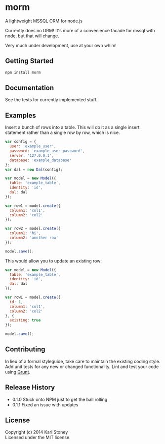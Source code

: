 # morm
A lightweight MSSQL ORM for node.js

Currently does no ORM!  It's more of a convenience facade for mssql with node, but that will change.

Very much under development, use at your own whim!

## Getting Started
```javascript
npm install morm
```

## Documentation
See the tests for currently implemented stuff.

## Examples
Insert a bunch of rows into a table.  This will do it as a single insert statement rather than a single row by row, which is nice.
```javascript
var config = {
  user: 'example_user',
  password: 'example_user_password',
  server: '127.0.0.1',
  database: 'example_database'
};
var dal = new Dal(config);

var model = new Model({
  table: 'example_table',
  identity: 'id',
  dal: dal
});

var row1 = model.create({
  column1: 'col1',
  column2: 'col2'
});

var row2 = model.create({
  column1: 'hi',
  column2: 'another row'
});

model.save();
```

This would allow you to update an existing row:
```javascript
var model = new Model({
  table: 'example_table',
  identity: 'id',
  dal: dal
});

var row1 = model.create({
  id: 1,
  column1: 'col1',
  column2: 'col2'
}, {
  existing: true
});

model.save();
```

## Contributing
In lieu of a formal styleguide, take care to maintain the existing coding style. Add unit tests for any new or changed functionality. Lint and test your code using [Grunt](http://gruntjs.com/).

## Release History
 - 0.1.0 Stuck onto NPM just to get the ball rolling
 - 0.1.1 Fixed an issue with updates

## License
Copyright (c) 2014 Karl Stoney  
Licensed under the MIT license.
